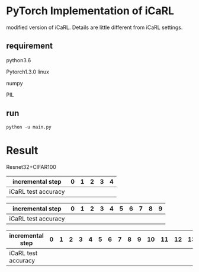 # PyTorch Implementation of  iCaRL


modified version of iCaRL.
Details are little different from iCaRL settings.



## requirement

python3.6

Pytorch1.3.0 linux

numpy

PIL



## run

```shell
python -u main.py
```





# Result

Resnet32+CIFAR100

| incremental step    | 0 | 1 | 2 | 3 | 4 |
| ------------------- | -- | -- | -- | -- | -- |
| iCaRL test accuracy | |||||

| incremental step    | 0 | 1 | 2 | 3 | 4 | 5 | 6 | 7 | 8 | 9|
| ------------------- | -- | -- | -- | -- | -- | -- | -- | -- | -- | -- |
| iCaRL test accuracy | ||||||||||

| incremental step    | 0 | 1 | 2 | 3 | 4 | 5 | 6 | 7 | 8 | 9| 10 | 11 | 12 | 13 | 14 | 15 | 16 | 17 | 18 | 19|
| ------------------- | -- | -- | -- | -- | -- | -- | -- | -- | -- | -- | -- | -- | -- | -- | -- | -- | -- | -- | -- | -- |
| iCaRL test accuracy | |||||||||||||||||||

